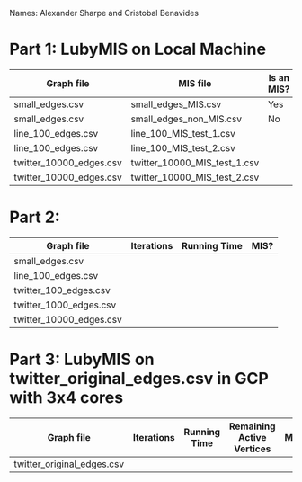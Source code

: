 Names: Alexander Sharpe and Cristobal Benavides

# Part 1: LubyMIS on Local Machine 

|        Graph file       |           MIS file           | Is an MIS? |
| ----------------------- | ---------------------------- | ---------- |
| small_edges.csv         | small_edges_MIS.csv          | Yes        |
| small_edges.csv         | small_edges_non_MIS.csv      | No         |
| line_100_edges.csv      | line_100_MIS_test_1.csv      |           |
| line_100_edges.csv      | line_100_MIS_test_2.csv      |           |
| twitter_10000_edges.csv | twitter_10000_MIS_test_1.csv |           |
| twitter_10000_edges.csv | twitter_10000_MIS_test_2.csv |           |

# Part 2:

|        Graph file       | Iterations | Running Time | MIS? |
| ----------------------- | ---------- | ------------ | ---- |
| small_edges.csv         |            |              |      |
| line_100_edges.csv      |            |              |      |
| twitter_100_edges.csv   |            |              |      |
| twitter_1000_edges.csv  |            |              |      |
| twitter_10000_edges.csv |            |              |      |

# Part 3: LubyMIS on twitter_original_edges.csv in GCP with 3x4 cores

|        Graph file          | Iterations | Running Time | Remaining Active Vertices | MIS? |
| -------------------------- | ---------- | ------------ | ------------------------- | ---- |
| twitter_original_edges.csv |            |              |                           |      |
